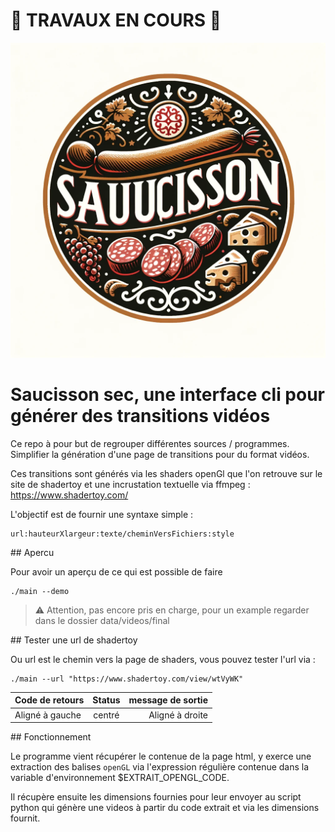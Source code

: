 # 👷 TRAVAUX EN COURS 👷

![logo](images/logo.webp)

# Saucisson sec, une interface cli pour générer des transitions vidéos

Ce repo à pour but de regrouper différentes sources / programmes.
Simplifier la génération d'une page de transitions pour du format vidéos.

Ces transitions sont générés via les shaders openGl que l'on retrouve sur le site de shadertoy et une incrustation textuelle via ffmpeg :
https://www.shadertoy.com/

L'objectif est de fournir une syntaxe simple :

```
url:hauteurXlargeur:texte/cheminVersFichiers:style
```

## Apercu

Pour avoir un aperçu de ce qui est possible de faire

```
./main --demo
```
> :warning: Attention, pas encore pris en charge, pour un example regarder dans le dossier data/videos/final 

## Tester une url de shadertoy

Ou url est le chemin vers la page de shaders, vous pouvez tester l'url via :

```
./main --url "https://www.shadertoy.com/view/wtVyWK"
```

| Code de retours | Status          | message de sortie |
| :--------------- |:---------------:| -----:|
| Aligné à gauche  |   centré        |  Aligné à droite |

## Fonctionnement

Le programme vient récupérer le contenue de la page html, y exerce une extraction des balises <code>openGL</code> via l'expression régulière contenue dans la variable d'environnement $EXTRAIT_OPENGL_CODE.

Il récupère ensuite les dimensions fournies pour leur envoyer au script python qui génère une videos à partir du code extrait et via les dimensions fournit.